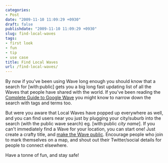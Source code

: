 ```yaml
---
categories:
- Post
date: "2009-11-10 11:09:29 +0930"
draft: false
publishdate: "2009-11-10 11:09:29 +0930"
slug: find-local-waves
tags:
- first look
- fun
- tip
- use case
title: Find Local Waves
url: /find-local-waves/
---
```

By now if you've been using Wave long enough you should know that a
search for \[with:public\] gets you a big long fast updating list of all
the Waves that people have shared with the world. If you've been reading
the [Complete Guide to Google
Wave](http://completewaveguide.com/guide/The_Complete_Guide_to_Google_Wave)
you might know to narrow down the search with tags and terms too.

But were you aware that Local Waves have popped up everywhere as well,
and you can find users near you just by plugging your city/suburb into
the search (with the public wave search) eg. \[with:public *city
name*\]. If you can't immediately find a Wave for your location, you can
start one! Just create a crafty title, and [make the Wave
public](http://completewaveguide.com/guide/Dive_Deeper_into_Wave#Make_a_Wave_Public).
Encourage people who join to mark themselves on a map, and shout out
their Twitter/social details for people to connect elsewhere.

Have a tonne of fun, and stay safe!